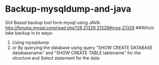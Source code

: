 # Backup-mysqldump-and-java
GUI Based backup tool form mysql using JAVA:
http://forums.mysql.com/read.php?28,21329,21329#msg-21329
##Which take backup in to ways: 
1. Using mysqldump 
2. or By querying the database using query "SHOW CREATE DATABASE databasename" and "SHOW CREATE TABLE tablename" for the structure and Select statement for the data 


